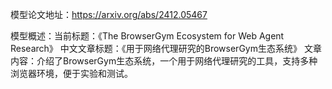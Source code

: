 模型论文地址：https://arxiv.org/abs/2412.05467

模型概述：当前标题：《The BrowserGym Ecosystem for Web Agent Research》
中文文章标题：《用于网络代理研究的BrowserGym生态系统》
文章内容：介绍了BrowserGym生态系统，一个用于网络代理研究的工具，支持多种浏览器环境，便于实验和测试。
